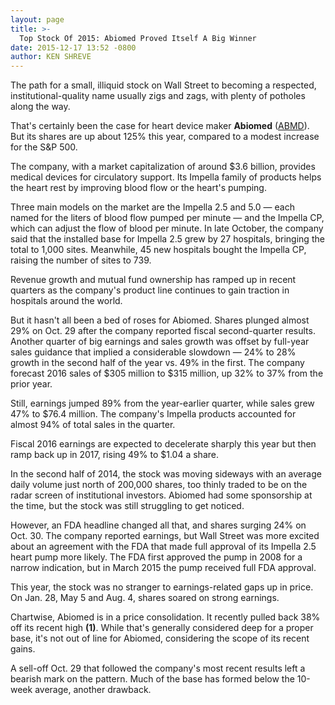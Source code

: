 ```yaml
---
layout: page
title: >-
  Top Stock Of 2015: Abiomed Proved Itself A Big Winner
date: 2015-12-17 13:52 -0800
author: KEN SHREVE
---
```





The path for a small, illiquid stock on Wall Street to becoming a respected, institutional-quality name usually zigs and zags, with plenty of potholes along the way.

  

That's certainly been the case for heart device maker **Abiomed** ([ABMD](https://research.investors.com/quote.aspx?symbol=ABMD)). But its shares are up about 125% this year, compared to a modest increase for the S&P 500.

  

The company, with a market capitalization of around \$3.6 billion, provides medical devices for circulatory support. Its Impella family of products helps the heart rest by improving blood flow or the heart's pumping.

  

Three main models on the market are the Impella 2.5 and 5.0 — each named for the liters of blood flow pumped per minute — and the Impella CP, which can adjust the flow of blood per minute. In late October, the company said that the installed base for Impella 2.5 grew by 27 hospitals, bringing the total to 1,000 sites. Meanwhile, 45 new hospitals bought the Impella CP, raising the number of sites to 739.

  

Revenue growth and mutual fund ownership has ramped up in recent quarters as the company's product line continues to gain traction in hospitals around the world.

  

But it hasn't all been a bed of roses for Abiomed. Shares plunged almost 29% on Oct. 29 after the company reported fiscal second-quarter results. Another quarter of big earnings and sales growth was offset by full-year sales guidance that implied a considerable slowdown — 24% to 28% growth in the second half of the year vs. 49% in the first. The company forecast 2016 sales of \$305 million to \$315 million, up 32% to 37% from the prior year.

  

Still, earnings jumped 89% from the year-earlier quarter, while sales grew 47% to \$76.4 million. The company's Impella products accounted for almost 94% of total sales in the quarter.

  

Fiscal 2016 earnings are expected to decelerate sharply this year but then ramp back up in 2017, rising 49% to \$1.04 a share.

  

In the second half of 2014, the stock was moving sideways with an average daily volume just north of 200,000 shares, too thinly traded to be on the radar screen of institutional investors. Abiomed had some sponsorship at the time, but the stock was still struggling to get noticed.

  

However, an FDA headline changed all that, and shares surging 24% on Oct. 30. The company reported earnings, but Wall Street was more excited about an agreement with the FDA that made full approval of its Impella 2.5 heart pump more likely. The FDA first approved the pump in 2008 for a narrow indication, but in March 2015 the pump received full FDA approval.

  

This year, the stock was no stranger to earnings-related gaps up in price. On Jan. 28, May 5 and Aug. 4, shares soared on strong earnings.

  

Chartwise, Abiomed is in a price consolidation. It recently pulled back 38% off its recent high **(1)**. While that's generally considered deep for a proper base, it's not out of line for Abiomed, considering the scope of its recent gains.

  

A sell-off Oct. 29 that followed the company's most recent results left a bearish mark on the pattern. Much of the base has formed below the 10-week average, another drawback.





